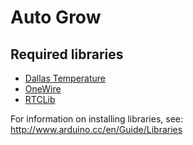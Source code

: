 # Auto Grow

## Required libraries
- [Dallas Temperature](https://github.com/milesburton/Arduino-Temperature-Control-Library)
- [OneWire](http://www.pjrc.com/teensy/td_libs_OneWire.html)
- [RTCLib](https://github.com/adafruit/RTClib)

For information on installing libraries, see: http://www.arduino.cc/en/Guide/Libraries

